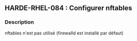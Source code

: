 ## HARDE-RHEL-084 : Configurer nftables

### Description

nftables n'est pas utilisé (firewalld est installé par défaut)


